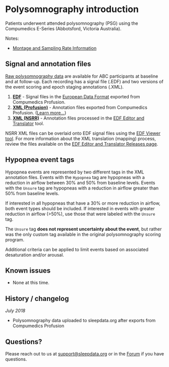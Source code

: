 # Polysomnography introduction

Patients underwent attended polysomnography (PSG) using the Compumedics E-Series (Abbotsford, Victoria Australia).

Notes:

- [Montage and Sampling Rate Information](:pages_path:/montage-and-sampling-rate-information.md)

## Signal and annotation files

[Raw polysomnography data](:files_path:/polysomnography) are available for ABC participants at baseline and at follow-up. Each recording has a signal file (.EDF) and two versions of the event scoring and epoch staging annotations (.XML).

1. **[EDF](:files_path:/polysomnography/edfs)** - Signal files in the [European Data Format](http://www.edfplus.info/) exported from Compumedics Profusion.
2. **[XML (Profusion)](:files_path:/polysomnography/annotations-events-profusion)** - Annotation files exported from Compumedics Profusion. ([Learn more...](https://github.com/nsrr/edf-editor-translator/wiki/Compumedics-Annotation-Format))
3. **[XML (NSRR)](:files_path:/polysomnography/annotations-events-nsrr)** - Annotation files processed in the [EDF Editor and Translator](https://github.com/nsrr/edf-editor-translator) tool.

NSRR XML files can be overlaid onto EDF signal files using the [EDF Viewer tool](https://github.com/nsrr/edf-viewer). For more information about the XML translation (mapping) process, review the files available on the [EDF Editor and Translator Releases page](https://github.com/nsrr/edf-editor-translator/releases).

## Hypopnea event tags

Hypopnea events are represented by two different tags in the XML annotation files. Events with the `Hypopnea` tag are hypopneas with a reduction in airflow between 30% and 50% from baseline levels. Events with the `Unsure` tag are hypopneas with a reduction in airflow greater than 50% from baseline levels.

If interested in all hypopneas that have a 30% or more reduction in airflow, both event types should be included. If interested in events with greater reduction in airflow (>50%), use those that were labeled with the `Unsure` tag.

The `Unsure` tag **does not represent uncertainty about the event**, but rather was the only custom tag available in the original polysomnography scoring program.

Additional criteria can be applied to limit events based on associated desaturation and/or arousal.

## Known issues

- None at this time.

## History / changelog

*July 2018*
- Polysomnography data uploaded to sleepdata.org after exports from Compumedics Profusion

## Questions?

Please reach out to us at support@sleepdata.org or in the [Forum](https://sleepdata.org/forum) if you have questions.
